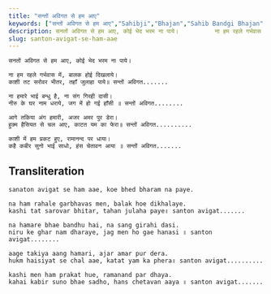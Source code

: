 ```yaml
---
title: "सन्तों अविगत से हम आए"
keywords: ["सन्तों अविगत से हम आए","Sahibji","Bhajan","Sahib Bandgi Bhajan","Sant Kabir Bhajan","bhajan lyrics","साहिब बंदगी भजन","भजन"]
description: सनतों अविगत से हम आए, कोई भेद भरम ना पाये।          ना हम रहले गर्भवास में, बालक होई दिखलाये।       काशी तट सरोवर भीतर, तहाँ जुलाहा पाये॥ सन्तों अवि
slug: santon-avigat-se-ham-aae
---
```


    
    सनतों अविगत से हम आए, कोई भेद भरम ना पाये।  
  
    ना हम रहले गर्भवास में, बालक होई दिखलाये।  
    काशी तट सरोवर भीतर, तहाँ जुलाहा पाये॥ सन्तों अविगत.......  
  
    ना हमारे भाई बन्धु है, ना संग गिरही दासी।  
    नीरु के घर नाम धराये, जग में हो गई हाँसी ॥ सन्तों अविगत........  
  
    आगे तकिया अंग हमारी, अजर अमर पुर डेरा।  
    हुक्म हैसियत से चल आए, काटत यम का फेरा॥ सन्तों अविगत..........  
  
    काशी में हम प्रकट हुए, रामानन्द पर धाया।  
    कहै कबीर सुनो भाई साधो, हंस चेतावन आया ॥ सन्तों अविगत.......  


## Transliteration
    
    sanaton avigat se ham aae, koe bhed bharam na paye.  
  
    na ham rahale garbhavas men, balak hoe dikhalaye.  
    kashi tat sarovar bhitar, tahan julaha paye॥ santon avigat.......  
  
    na hamare bhae bandhu hai, na sang girahi dasi.  
    niru ke ghar nam dharaye, jag men ho gae hanasi ॥ santon avigat........  
  
    aage takiya aang hamari, ajar amar pur dera.  
    hukm haisiyat se chal aae, katat yam ka phera॥ santon avigat..........  
  
    kashi men ham prakat hue, ramanand par dhaya.  
    kahai kabir suno bhae sadho, hans chetavan aaya ॥ santon avigat.......  

  
